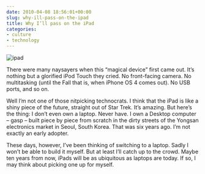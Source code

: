 ```yaml
---
date: 2010-04-08 18:56:01+00:00
slug: why-ill-pass-on-the-ipad
title: Why I’ll pass on the iPad
categories:
- culture
- technology
---
```


![ipad](http://wordbit.freehostia.com/wp-content/uploads/2010/04/ipad1.jpg)

 

There were many naysayers when this “magical device” first came out. It’s nothing but a glorified iPod Touch they cried. No front-facing camera. No multitasking (until the Fall that is, when iPhone OS 4 comes out). No USB ports, and so on. 

 

Well I’m not one of those nitpicking technocrats. I think that the iPad is like a shiny piece of the future, straight out of Star Trek. It’s amazing. But here’s the thing: I don’t even own a laptop. Never have. I own a Desktop computer – gasp – built piece by piece from scratch in the dirty streets of the Yongsan electronics market in Seoul, South Korea. That was six years ago. I’m not exactly an early adopter.

 

These days, however, I’ve been thinking of switching to a laptop. Sadly I won’t be able to build it myself. But at least I’ll catch up to the crowd. Maybe ten years from now, iPads will be as ubiquitous as laptops are today. If so, I may think about picking one up for myself.
